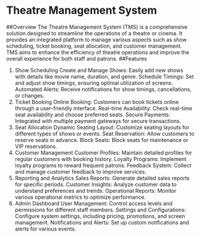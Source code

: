 # Theatre Management System
##Overview
The Theatre Management System (TMS) is a comprehensive solution designed to streamline the operations of a theatre or cinema. It provides an integrated platform to manage various aspects such as show scheduling, ticket booking, seat allocation, and customer management. TMS aims to enhance the efficiency of theatre operations and improve the overall experience for both staff and patrons.
##Features
1. Show Scheduling
Create and Manage Shows: Easily add new shows with details like movie name, duration, and genre.
Schedule Timings: Set and adjust show timings, ensuring optimal utilization of screens.
Automated Alerts: Receive notifications for show timings, cancellations, or changes.
2. Ticket Booking
Online Booking: Customers can book tickets online through a user-friendly interface.
Real-time Availability: Check real-time seat availability and choose preferred seats.
Secure Payments: Integrated with multiple payment gateways for secure transactions.
3. Seat Allocation
Dynamic Seating Layout: Customize seating layouts for different types of shows or events.
Seat Reservation: Allow customers to reserve seats in advance.
Block Seats: Block seats for maintenance or VIP reservations.
4. Customer Management
Customer Profiles: Maintain detailed profiles for regular customers with booking history.
Loyalty Programs: Implement loyalty programs to reward frequent patrons.
Feedback System: Collect and manage customer feedback to improve services.
5. Reporting and Analytics
Sales Reports: Generate detailed sales reports for specific periods.
Customer Insights: Analyze customer data to understand preferences and trends.
Operational Reports: Monitor various operational metrics to optimize performance.
6. Admin Dashboard
User Management: Control access levels and permissions for different staff members.
Settings and Configurations: Configure system settings, including pricing, promotions, and screen management.
Notifications and Alerts: Set up custom notifications and alerts for various events.

